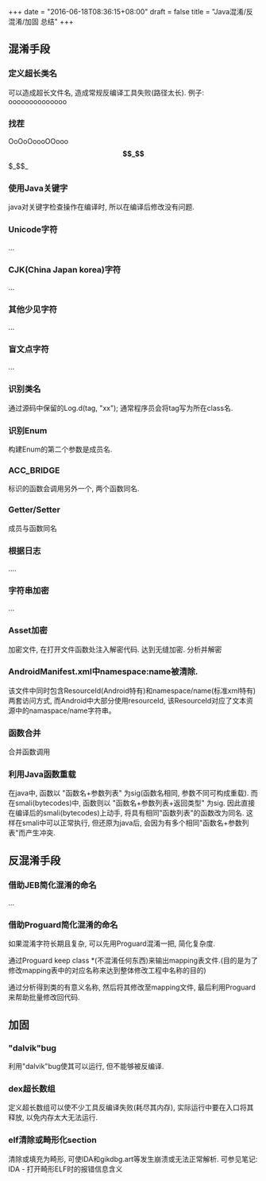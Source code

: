 +++
date = "2016-06-18T08:36:15+08:00"
draft = false
title = "Java混淆/反混淆/加固 总结"
+++

## 混淆手段

### 定义超长类名
可以造成超长文件名, 造成常规反编译工具失败(路径太长).
例子: oooooooooooooo

### 找茬
OoOoOoooOOooo
__$$_$$__$_$$_

### 使用Java关键字
java对关键字检查操作在编译时, 所以在编译后修改没有问题.

### Unicode字符
...

### CJK(China Japan korea)字符
...

### 其他少见字符
...

### 盲文点字符
...

### 识别类名
通过源码中保留的Log.d(tag, "xx"); 通常程序员会将tag写为所在class名.

### 识别Enum
构建Enum的第二个参数是成员名.

### ACC_BRIDGE
标识的函数会调用另外一个, 两个函数同名.

### Getter/Setter
成员与函数同名

### 根据日志
....

### 字符串加密
...

### Asset加密
加密文件, 在打开文件函数处注入解密代码.  达到无缝加密. 分析并解密

### AndroidManifest.xml中namespace:name被清除.
该文件中同时包含ResourceId(Android特有)和namespace/name(标准xml特有)两套访问方式, 而Android中大部分使用resourceId, 该ResourceId对应了文本资源中的namaspace/name字符串。

### 函数合并
合并函数调用

### 利用Java函数重载
在java中, 函数以 "函数名+参数列表" 为sig(函数名相同, 参数不同可构成重载). 而在smali(bytecodes)中, 函数则以 "函数名+参数列表+返回类型" 为sig.
因此直接在编译后的smali(bytecodes)上动手, 将具有相同"函数列表"的函数改为同名. 这样在smali中可以正常执行, 但还原为java后, 会因为有多个相同"函数名+参数列表"而产生冲突.

## 反混淆手段
### 借助JEB简化混淆的命名
  ...

### 借助Proguard简化混淆的命名
如果混淆字符长期且复杂, 可以先用Proguard混淆一把, 简化复杂度.

通过Proguard keep class *(不混淆任何东西)来输出mapping表文件.(目的是为了修改mapping表中的对应名称来达到整体修改工程中名称的目的)

通过分析得到类的有意义名称, 然后将其修改至mapping文件, 最后利用Proguard来帮助批量修改回代码.

## 加固

### "dalvik"bug
  利用"dalvik"bug使其可以运行, 但不能够被反编译.

### dex超长数组
  定义超长数组可以使不少工具反编译失败(耗尽其内存), 实际运行中要在入口将其释放, 以免内存太大无法运行.

### elf清除或畸形化section
  清除或填充为畸形, 可使IDA和gikdbg.art等发生崩溃或无法正常解析. 可参见笔记: IDA - 打开畸形ELF时的报错信息含义

